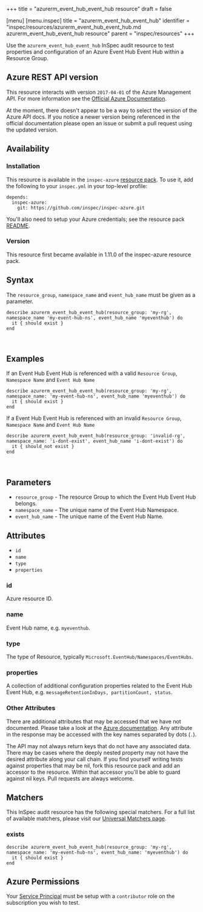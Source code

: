 +++
title = "azurerm_event_hub_event_hub resource"
draft = false

[menu]
  [menu.inspec]
    title = "azurerm_event_hub_event_hub"
    identifier = "inspec/resources/azurerm_event_hub_event_hub.md azurerm_event_hub_event_hub resource"
    parent = "inspec/resources"
+++


Use the `azurerm_event_hub_event_hub` InSpec audit resource to test properties and configuration of
an Azure Event Hub Event Hub within a Resource Group.
<br />

## Azure REST API version

This resource interacts with version `2017-04-01` of the Azure Management API. For more
information see the [Official Azure Documentation](https://docs.microsoft.com/en-us/rest/api/eventhub/eventhubs/get).

At the moment, there doesn't appear to be a way to select the version of the
Azure API docs. If you notice a newer version being referenced in the official
documentation please open an issue or submit a pull request using the updated
version.

## Availability

### Installation

This resource is available in the `inspec-azure` [resource
pack](https://www.inspec.io/docs/reference/glossary/#resource-pack). To use it, add the
following to your `inspec.yml` in your top-level profile:

    depends:
      inspec-azure:
        git: https://github.com/inspec/inspec-azure.git

You'll also need to setup your Azure credentials; see the resource pack
[README](https://github.com/inspec/inspec-azure#inspec-for-azure).

### Version

This resource first became available in 1.11.0 of the inspec-azure resource pack.

## Syntax

The `resource_group`, `namespace_name` and `event_hub_name` must be given as a parameter.

    describe azurerm_event_hub_event_hub(resource_group: 'my-rg', namespace_name 'my-event-hub-ns', event_hub_name 'myeventhub') do
      it { should exist }
    end

<br />

## Examples

If an Event Hub Event Hub is referenced with a valid `Resource Group`, `Namespace Name` and `Event Hub Name`

    describe azurerm_event_hub_event_hub(resource_group: 'my-rg', namespace_name: 'my-event-hub-ns', event_hub_name 'myeventhub') do
      it { should exist }
    end

If a Event Hub Event Hub is referenced with an invalid `Resource Group`, `Namespace Name` and `Event Hub Name`

    describe azurerm_event_hub_event_hub(resource_group: 'invalid-rg', namespace_name: 'i-dont-exist', event_hub_name 'i-dont-exist') do
      it { should_not exist }
    end

<br />

## Parameters

  - `resource_group` - The resource Group to which the Event Hub Event Hub belongs.
  - `namespace_name` - The unique name of the Event Hub Namespace.
  - `event_hub_name` - The unique name of the Event Hub Name.

## Attributes

- `id`
- `name`
- `type`
- `properties`

### id
Azure resource ID.

### name
Event Hub name, e.g. `myeventhub`.

### type
The type of Resource, typically `Microsoft.EventHub/Namespaces/EventHubs`.

### properties
A collection of additional configuration properties related to the Event Hub Event Hub, e.g. `messageRetentionInDays, partitionCount, status`.

### Other Attributes

There are additional attributes that may be accessed that we have not
documented. Please take a look at the [Azure documentation](##-Azure-REST-API-version).
Any attribute in the response may be accessed with the key names separated by
dots (`.`).

The API may not always return keys that do not have any associated data. There
may be cases where the deeply nested property may not have the desired
attribute along your call chain. If you find yourself writing tests against
properties that may be nil, fork this resource pack and add an accessor to the
resource. Within that accessor you'll be able to guard against nil keys. Pull
requests are always welcome.

## Matchers

This InSpec audit resource has the following special matchers. For a full list of
available matchers, please visit our [Universal Matchers
page](https://www.inspec.io/docs/reference/matchers/).

### exists

    describe azurerm_event_hub_event_hub(resource_group: 'my-rg', namespace_name: 'my-event-hub-ns', event_hub_name: 'myeventhub') do
      it { should exist }
    end

## Azure Permissions

Your [Service
Principal](https://docs.microsoft.com/en-us/azure/azure-resource-manager/resource-group-create-service-principal-portal)
must be setup with a `contributor` role on the subscription you wish to test.
